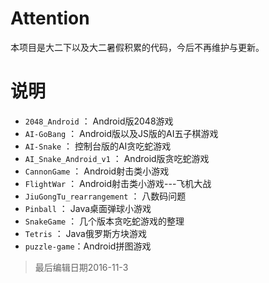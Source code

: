 # Attention
本项目是大二下以及大二暑假积累的代码，今后不再维护与更新。

# 说明

* `2048_Android` ： Android版2048游戏
* `AI-GoBang` ： Android版以及JS版的AI五子棋游戏
* `AI-Snake` ： 控制台版的AI贪吃蛇游戏
* `AI_Snake_Android_v1` ： Android版贪吃蛇游戏
* `CannonGame` ： Android射击类小游戏
* `FlightWar` ： Android射击类小游戏---飞机大战
* `JiuGongTu_rearrangement` ： 八数码问题
* `Pinball` ： Java桌面弹球小游戏
* `SnakeGame` ： 几个版本贪吃蛇游戏的整理
* `Tetris` ： Java俄罗斯方块游戏
* `puzzle-game`：Android拼图游戏

> 最后编辑日期2016-11-3

